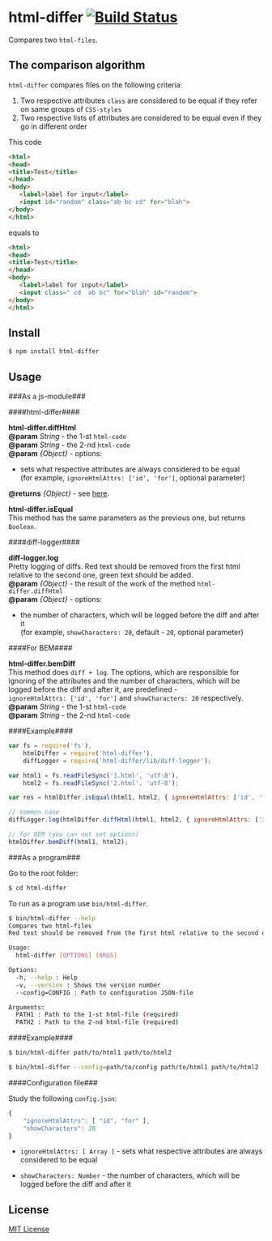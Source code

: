 # html-differ [![Build Status](https://travis-ci.org/bem/html-differ.svg)](https://travis-ci.org/bem/html-differ)

Сompares two ```html-files```.

## The comparison algorithm

```html-differ``` compares files on the following criteria:

1. Two respective attributes ```class``` are considered to be equal if they refer on same groups of ```CSS-styles```
2. Two respective lists of attributes are considered to be equal even if they go in different order

This code

```html
<html>
<head>
<title>Test</title>
</head>
<body>
   <label>label for input</label>
   <input id="random" class="ab bc cd" for="blah">
</body>
</html>
```

equals to

```html
<html>
<head>
<title>Test</title>
</head>
<body>
   <label>label for input</label>
   <input class=" cd  ab bc" for="blah" id="random">
</body>
</html>
```

## Install

```bash
$ npm install html-differ
```

## Usage

###As a js-module###

####html-differ####

**html-differ.diffHtml**<br>
**@param** *String* - the 1-st ```html-code```<br>
**@param** *String* - the 2-nd ```html-code```<br>
**@param** *{Object}* - options:
* sets what respective attributes are always considered to be equal<br>
(for example, ```ignoreHtmlAttrs: ['id', 'for']```, optional parameter)

**@returns** *{Object}* - see [here](https://github.com/kpdecker/jsdiff#examples).

**html-differ.isEqual**<br>
This method has the same parameters as the previous one, but returns ```Boolean```.

####diff-logger####

**diff-logger.log**<br>
Pretty logging of diffs. Red text should be removed from the first html relative to the second one, green text should be added.<br>
**@param** *{Object}* - the result of the work of the method ```html-differ.diffHtml```<br>
**@param** *{Object}* - options:<br>
* the number of characters, which will be logged before the diff and after it<br>
(for example, ```showCharacters: 20```, default - ```20```, optional parameter)

####For BEM####

**html-differ.bemDiff**<br>
This method does ```diff + log```. The options, which are responsible for ignoring of the attributes and the number of characters, which will be logged before the diff and after it, are predefined -<br>```ignoreHtmlAttrs: ['id', 'for']``` and ```showCharacters: 20``` respectively.<br>
**@param** *String* - the 1-st ```html-code```<br>
**@param** *String* - the 2-nd ```html-code```

####Example####

```js
var fs = require('fs'),
    htmlDiffer = require('html-differ'),
    diffLogger = require('html-differ/lib/diff-logger');

var html1 = fs.readFileSync('1.html', 'utf-8'),
    html2 = fs.readFileSync('2.html', 'utf-8');

var res = htmlDiffer.isEqual(html1, html2, { ignoreHtmlAttrs: ['id', 'for'] } );

// common case
diffLogger.log(htmlDiffer.diffHtml(html1, html2, { ignoreHtmlAttrs: ['id', 'for'] }), { showCharacters: 20 });

// for BEM (you can not set options)
htmlDiffer.bemDiff(html1, html2);
```

###As a program###

Go to the root folder:

```bash
$ cd html-differ
```

To run as a program use ```bin/html-differ```.

```bash
$ bin/html-differ --help
Compares two html-files
Red text should be removed from the first html relative to the second one, green text should be added

Usage:
  html-differ [OPTIONS] [ARGS]

Options:
  -h, --help : Help
  -v, --version : Shows the version number
  --config=CONFIG : Path to configuration JSON-file

Arguments:
  PATH1 : Path to the 1-st html-file (required)
  PATH2 : Path to the 2-nd html-file (required)
```

####Example####

```bash
$ bin/html-differ path/to/html1 path/to/html2

$ bin/html-differ --config=path/to/config path/to/html1 path/to/html2
```

####Configuration file###

Study the following ```config.json```:

```js
{
    "ignoreHtmlAttrs": [ "id", "for" ],
    "showCharacters": 20
}
```

* ```ignoreHtmlAttrs: [ Array ]``` - sets what respective attributes are always considered to be equal

* ```showCharacters: Number``` - the number of characters, which will be logged before the diff and after it

## License

[MIT License](http://en.wikipedia.org/wiki/MIT_License)
